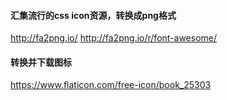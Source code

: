 
#### 汇集流行的css icon资源，转换成png格式
http://fa2png.io/
http://fa2png.io/r/font-awesome/

#### 转换并下载图标
https://www.flaticon.com/free-icon/book_25303

